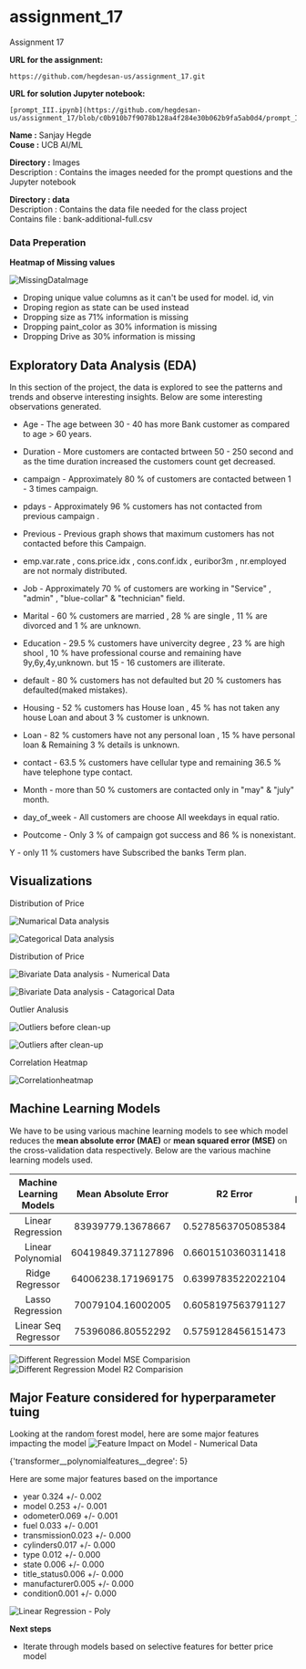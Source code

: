 # assignment_17
 Assignment 17

 **URL for the assignment:** 
```
https://github.com/hegdesan-us/assignment_17.git
```
 **URL for solution Jupyter notebook:** 
```
[prompt_III.ipynb](https://github.com/hegdesan-us/assignment_17/blob/c0b910b7f9078b128a4f284e30b062b9fa5ab0d4/prompt_III.ipynb)
```

**Name :** Sanjay Hegde \
**Couse :** UCB AI/ML 

**Directory :** Images \
  Description : Contains the images needed for the prompt questions and the Jupyter notebook 

**Directory : data** \
 Description : Contains the data file needed for the class project\
 Contains file : bank-additional-full.csv

### Data Preperation
 **Heatmap of Missing values**

 
 ![MissingDataImage](images/missing_values_before.png)

- Droping unique value columns as it can't be used for model. id, vin
- Droping region as state can be used instead
- Dropping size as 71% information is missing
- Dropping paint_color as 30% information is missing
- Dropping Drive as 30% information is missing


## Exploratory Data Analysis (EDA)
In this section of the project, the data is explored to see the patterns and trends and observe interesting insights. Below are some interesting observations generated.

- Age - The age between 30 - 40 has more Bank customer as compared to age > 60 years.
- Duration - More customers are contacted brtween 50 - 250 second and as the time duration increased the customers count get decreased.
- campaign - Approximately 80 % of customers are contacted between 1 - 3 times campaign.
- pdays - Approximately 96 % customers has not contacted from previous campaign .
- Previous - Previous graph shows that maximum customers has not contacted before this Campaign.
- emp.var.rate , cons.price.idx , cons.conf.idx , euribor3m , nr.employed are not normaly distributed.


- Job - Approximately 70 % of customers are working in "Service" , "admin" , "blue-collar" & "technician" field.
- Marital - 60 % customers are married , 28 % are single , 11 % are divorced and 1 % are unknown.
- Education - 29.5 % customers have univercity degree , 23 % are high shool , 10 % have professional course and remaining have 9y,6y,4y,unknown. but 15 - 16 customers are illiterate.
- default - 80 % customers has not defaulted but 20 % customers has defaulted(maked mistakes).
- Housing - 52 % customers has House loan , 45 % has not taken any house Loan and about 3 % customer is unknown.
- Loan - 82 % customers have not any personal loan , 15 % have personal loan & Remaining 3 % details is unknown.
- contact - 63.5 % customers have cellular type and remaining 36.5 % have telephone type contact.
- Month - more than 50 % customers are contacted only in "may" & "july" month.
- day_of_week - All customers are choose All weekdays in equal ratio.
- Poutcome - Only 3 % of campaign got success and 86 % is nonexistant.

Y - only 11 % customers have Subscribed the banks Term plan.


<h2> Visualizations</h2>

Distribution of Price

 ![Numarical Data analysis](images/numvar-analysis.png)

 ![Categorical Data analysis](images/catvar-analysis.png)


Distribution of Price

 ![Bivariate Data analysis - Numerical Data](images/bivariate-Num.png)

 ![Bivariate Data analysis - Catagorical Data](images/bivariate-Cat.png)
 
Outlier Analusis

 ![Outliers before clean-up](images/outliers-before.png)

 ![Outliers after clean-up](images/outliers-after.png)


Correlation Heatmap

![Correlationheatmap](images/correlation_heat.png)
 

 
## Machine Learning Models 


We have to be using various machine learning models to see which model reduces the __mean absolute error (MAE)__ or __mean squared error (MSE)__ on the cross-validation data respectively. Below are the various machine learning models used. 


| __Machine Learning Models__| __Mean Absolute Error__| __R2 Error__|__Time to Run(sec)__|
| :-:| :-:| :-:|:-:|
|  Linear Regression| 83939779.13678667| 0.5278563705085384|6|
|  Linear Polynomial|	60419849.371127896|	0.6601510360311418|59|
|	 Ridge Regressor|	64006238.171969175|	0.6399783522022104|225|
|	 Lasso Regression|	70079104.16002005|	0.6058197563791127|260|
|	 Linear Seq Regressor|	75396086.80552292|	0.5759128456151473|64|


 ![Different Regression Model MSE Comparision](images/mse_comparision.png)
 ![Different Regression Model R2 Comparision](images/r2_comparision.png)

## Major Feature considered for hyperparameter tuing
Looking at the random forest model, here are some major features impacting the model
![Feature Impact on Model - Numerical Data](images/feature.png)



{'transformer__polynomialfeatures__degree': 5}

Here are some major features based on the importance
- year    0.324 +/- 0.002
- model   0.253 +/- 0.001
- odometer0.069 +/- 0.001
- fuel    0.033 +/- 0.001
- transmission0.023 +/- 0.000
- cylinders0.017 +/- 0.000
- type    0.012 +/- 0.000
- state   0.006 +/- 0.000
- title_status0.006 +/- 0.000
- manufacturer0.005 +/- 0.000
- condition0.001 +/- 0.000

 ![Linear Regression - Poly](images/LinearReg-Poly.png)

**Next steps**

- Iterate through models based on selective features for better price model


 

 
